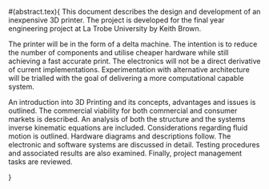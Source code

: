 #(abstract.tex){
This document describes the design and development of an inexpensive 3D printer. The project is developed for the final year engineering project at La Trobe University by Keith Brown.

The printer will be in the form of a delta machine. The intention is to reduce the number of components and utilise cheaper hardware while still achieving a fast accurate print. The electronics will not be a direct derivative of current implementations. Experimentation with alternative architecture will be trialled with the goal of delivering a more computational capable system.

An introduction into 3D Printing and its concepts, advantages and issues is outlined. The commercial viability for both commercial and consumer markets is described. An analysis of both the structure and the systems inverse kinematic equations are included. Considerations regarding fluid motion is outlined. Hardware diagrams and descriptions follow. The electronic and software systems are discussed in detail. Testing procedures and associated results are also examined. Finally, project management tasks are reviewed.

 
}
